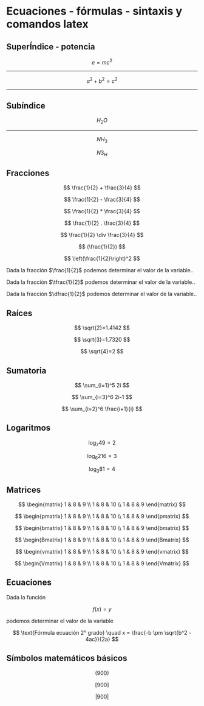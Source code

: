 <!-- Añadir ecuaciones y fórmulas en markdown haciendo uso de LaTeX -->

# Ecuaciones - fórmulas - sintaxis y comandos latex

## SuperÍndice - potencia

$$
e=mc^2
$$

------------------------------------------------------------------------

$$
a^2+b^2=c^2
$$

------------------------------------------------------------------------

## Subíndice

$$
H_2O
$$

------------------------------------------------------------------------

$$
NH_3
$$

$$
N3_H
$$

## Fracciones

$$
\frac{1}{2} + \frac{3}{4}
$$

$$
\frac{1}{2} - \frac{3}{4}
$$

$$
\frac{1}{2} * \frac{3}{4}
$$

$$
\frac{1}{2} . \frac{3}{4}
$$

$$
\frac{1}{2} \div \frac{3}{4}
$$

$$
(\frac{1}{2})
$$

$$
\left(\frac{1}{2}\right)^2
$$

Dada la fracción $\frac{1}{2}$ podemos determinar el valor de la variable..

Dada la fracción $\tfrac{1}{2}$ podemos determinar el valor de la variable..

Dada la fracción $\dfrac{1}{2}$ podemos determinar el valor de la variable..

## Raíces

$$
\sqrt{2}=1.4142
$$

$$
\sqrt{3}=1.7320
$$

$$
\sqrt{4}=2
$$

## Sumatoria

$$
\sum_{i=1}^5 2i
$$

$$
\sum_{i=3}^6 2i-1
$$

$$
\sum_{i=2}^6 \frac{i+1}{i}
$$

## Logaritmos

$$
\log_7{49} = 2
$$

$$
\log_6{216} = 3
$$

$$
\log_3{81} = 4
$$

## Matrices

$$
\begin{matrix}
1 & 8 & 9 \\
1 & 8 & 10 \\
1 & 8 & 9  
\end{matrix}
$$

$$
\begin{pmatrix}
1 & 8 & 9 \\
1 & 8 & 10 \\
1 & 8 & 9  
\end{pmatrix}
$$

$$
\begin{bmatrix}
1 & 8 & 9 \\
1 & 8 & 10 \\
1 & 8 & 9  
\end{bmatrix}
$$

$$
\begin{Bmatrix}
1 & 8 & 9 \\
1 & 8 & 10 \\
1 & 8 & 9  
\end{Bmatrix}
$$

$$
\begin{vmatrix}
1 & 8 & 9 \\
1 & 8 & 10 \\
1 & 8 & 9  
\end{vmatrix}
$$

$$
\begin{Vmatrix}
1 & 8 & 9 \\
1 & 8 & 10 \\
1 & 8 & 9  
\end{Vmatrix}
$$

## Ecuaciones

Dada la función

$$
\begin{equation}
f(x)=y
\end{equation}
$$

podemos determinar el valor de la variable

$$
\text{Fórmula ecuación 2° grado} \quad x = \frac{-b \pm \sqrt{b^2 - 4ac}}{2a}
$$

## Símbolos matemáticos básicos

$$
(900)
$$

$$
[900]
$$

$$
|900|
$$